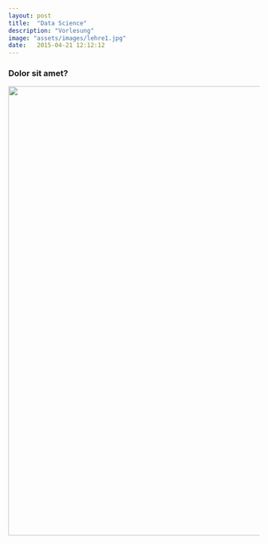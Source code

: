 ```yaml
---
layout: post
title:  "Data Science"
description: "Vorlesung"
image: "assets/images/lehre1.jpg"
date:   2015-04-21 12:12:12
---
```



### Dolor sit amet?

<img src="../../../assets/images/lehrpreis.png" width="900">